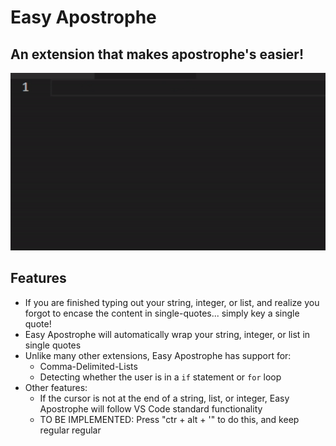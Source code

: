 # Easy Apostrophe

## An extension that makes apostrophe's easier!

![preview](images/easy_apostrophe_demo.gif)

## Features

* If you are finished typing out your string, integer, or list, and realize you forgot to encase the content in single-quotes... simply key a single quote!
* Easy Apostrophe will automatically wrap your string, integer, or list in single quotes
* Unlike many other extensions, Easy Apostrophe has support for:
  * Comma-Delimited-Lists
  * Detecting whether the user is in a `if` statement or `for` loop
* Other features:
  * If the cursor is not at the end of a string, list, or integer, Easy Apostrophe will follow VS Code standard functionality
  * TO BE IMPLEMENTED: Press "ctr + alt + '" to do this, and keep regular regular